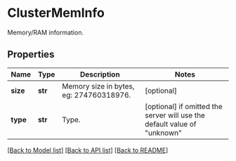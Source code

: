 # ClusterMemInfo

Memory/RAM information.
## Properties
Name | Type | Description | Notes
------------ | ------------- | ------------- | -------------
**size** | **str** | Memory size in bytes, eg: 274760318976. | [optional] 
**type** | **str** | Type. | [optional]  if omitted the server will use the default value of "unknown"

[[Back to Model list]](../README.md#documentation-for-models) [[Back to API list]](../README.md#documentation-for-api-endpoints) [[Back to README]](../README.md)


